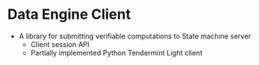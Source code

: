 # Data Engine Client

* A library for submitting verifiable computations to State machine server
  * Client session API
  * Partially implemented Python Tendermint Light client
